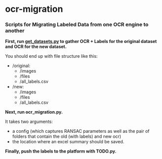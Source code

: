 # ocr-migration
### Scripts for Migrating Labeled Data from one OCR engine to another

**First, run [get_datasets.py](https://github.com/IndicoDataSolutions/ocr-migration/blob/main/get_datasets.py) to gather OCR + Labels for the original dataset and OCR for the new dataset.**

You should end up with file structure like this:
- /original:
   - /images
   - /files
   - /all_labels.csv
- /new:
   - /images
   - /files
   - /all_labels.csv
   
**Next, run ocr_migration.py.**

It takes two arguments: 
   - a config (which captures RANSAC parameters as well as the pair of folders that contain the old (with labels) and new ocr)
   - the location where an excel summary should be saved.
   
**Finally, push the labels to the platform with TODO.py.**

